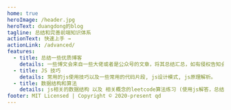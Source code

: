 ```yaml
---
home: true
heroImage: /header.jpg
heroText: duangdong的blog
tagline: 总结和完善前端知识体系
actionText: 快速上手 →
actionLink: /advanced/
features:
  - title: 总结一些优质博客
    details: 一些博文会来自一些大佬或者是公众号的文章，将其总结汇总，如有侵权告知会删除滴。
  - title: JS 技巧
    details: 常用的js使用技巧以及一些常用的代码片段, js设计模式, js原理解析。
  - title: 数据结构和算法
    details: js相关的数据结构 以及 相关概念的leetcode算法练习 (使用js解答，总结官方以及优质解答)。
footer: MIT Licensed | Copyright © 2020-present qd
---
```

